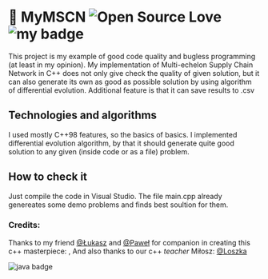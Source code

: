 # :speak_no_evil: MyMSCN  ![Open Source Love](https://badges.frapsoft.com/os/mit/mit.svg?v=102) ![my badge](https://img.shields.io/badge/status-finished-brightgreen)  
This project is my example of good code quality and bugless programming (at least in my opinion). My implementation of Multi-echelon Supply Chain Network in C++ does not only give check the quality of given solution, but it can also generate its own as good as possible solution by using algorithm of differential evolution. Additional feature is that it can save results to .csv
## Technologies and algorithms 
I used mostly C++98 features, so the basics of basics. I implemented differential evolution algorithm, by that it should generate quite good solution to any given (inside code or as a file) problem.
## How to check it
Just compile the code in Visual Studio. The file main.cpp already genereates some demo problems and finds best soultion for them.
### Credits:
Thanks to my friend [@Łukasz](https://github.com/Ukasz09) and [@Paweł](https://github.com/PRZYPRAWA) for companion in creating this c++ masterpiece:  , 
And also thanks to our c++  *teacher* Miłosz: [@Loszka](https://github.com/M1loseph)
 
![java badge](https://forthebadge.com/images/badges/made-with-c-plus-plus.svg)
